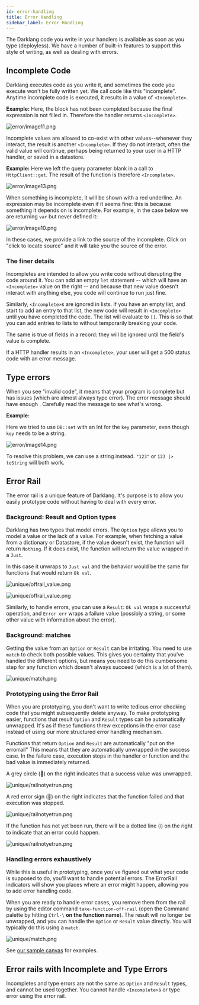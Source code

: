 ```yaml
---
id: error-handling
title: Error Handling
sidebar_label: Error Handling
---
```


The Darklang code you write in your handlers is available as soon as you type
(deployless). We have a number of built-in features to support this style of
writing, as well as dealing with errors.

## Incomplete Code

Darklang executes code as you write it, and sometimes the code you execute won't be
fully written yet. We call code like this "incomplete". Anytime incomplete code
is executed, it results in a value of `<Incomplete>`.

**Example:** Here, the block has not been completed because the final expression
is not filled in. Therefore the handler returns `<Incomplete>`.

![error/image11.png](/img/error/image11.png)

Incomplete values are allowed to co-exist with other values--whenever they
interact, the result is another `<Incomplete>`. If they do not interact, often
the valid value will continue, perhaps being returned to your user in a HTTP
handler, or saved in a datastore.

**Example:** Here we left the query parameter blank in a call to
`HttpClient::get`. The result of the function is therefore `<Incomplete>`.

![error/image13.png](/img/error/image13.png)

When something is incomplete, it will be shown with a red underline. An
expression may be incomplete even if it seems fine: this is because something it
depends on is incomplete. For example, in the case below we are returning `var`
but never defined it:

![error/image10.png](/img/error/image10.png)

In these cases, we provide a link to the source of the incomplete. Click on
"click to locate source" and it will take you the source of the error.

### The finer details

Incompletes are intended to allow you write code without disrupting the code
around it. You can add an empty `let` statement -- which will have an
`<Incomplete>` value on the right -- and because that new value doesn't interact
with anything else, you code will continue to run just fine.

Similarly, `<Incomplete>`s are ignored in lists. If you have an empty list, and
start to add an entry to that list, the new code will result in `<Incomplete>`
until you have completed the code. The list will evaluate to `[]`. This is so
that you can add entries to lists to without temporarily breaking your code.

The same is true of fields in a record: they will be ignored until the field's
value is complete.

If a HTTP handler results in an `<Incomplete>`, your user will get a 500 status
code with an error message.

## Type errors

When you see "invalid code", it means that your program is complete but has
issues (which are almost always type error). The error message should have
enough . Carefully read the message to see what's wrong.

**Example:**

Here we tried to use `DB::set` with an Int for the `key` parameter, even though
`key` needs to be a string.

![error/image14.png](/img/error/image14.png)

To resolve this problem, we can use a string instead. `"123"` or
`123 |> toString` will both work.

## Error Rail

The error rail is a unique feature of Darklang. It's purpose is to allow you easily
prototype code without having to deal with every error.

### Background: Result and Option types

Darklang has two types that model errors. The `Option` type allows you to model a
value or the lack of a value. For example, when fetching a value from a
dictionary or Datastore, if the value doesn't exist, the function will return
`Nothing`. If it does exist, the function will return the value wrapped in a
`Just`.

In this case it unwraps to `Just val` and the behavior would be the same for
functions that would return `Ok val`.

![unique/offrail_value.png](/img/unique/offrail_value.png)

![unique/offrail_value.png](/img/unique/offrail_error.png)

Similarly, to handle errors, you can use a `Result`: `Ok val` wraps a successful
operation, and `Error err` wraps a failure value (possibly a string, or some
other value with information about the error).

### Background: matches

Getting the value from an `Option` or `Result` can be irritating. You need to
use `match` to check both possible values. This gives you certainty that you've
handled the different options, but means you need to do this cumbersome step for
any function which doesn't always succeed (which is a lot of them).

![unique/match.png](/img/unique/match.png)

### Prototyping using the Error Rail

When you are prototyping, you don't want to write tedious error checking code
that you might subsequently delete anyway. To make prototyping easier, functions
that result `Option` and `Result` types can be automatically unwrapped. It's as
if these functions threw exceptions in the error case instead of using our more
structured error handling mechanism.

Functions that return `Option` and `Result` are automatically "put on the
errorrail" This means that they are automatically unwrapped in the success case.
In the failure case, execution stops in the handler or function and the bad
value is immediately returned.

A grey circle (🔘) on the right indicates that a success value was unwrapped.

![unique/railnotyetrun.png](/img/unique/errorrail_success.png)

A red error sign (🚫) on the right indicates that the function failed and that
execution was stopped.

![unique/railnotyetrun.png](/img/unique/errorrail_failure.png)

If the function has not yet been run, there will be a dotted line (⦙) on the
right to indicate that an error could happen.

![unique/railnotyetrun.png](/img/unique/railnotyetrun.png)

### Handling errors exhaustively

While this is useful in prototyping, once you've figured out what your code is
supposed to do, you'll want to handle potential errors. The ErrorRail indicators
will show you places where an error might happen, allowing you to add error
handling code.

When you are ready to handle error cases, you remove them from the rail by using
the editor command `take-function-off-rail` (open the Command palette by hitting
`Ctrl-\` **on the function name**). The result will no longer be unwrapped, and
you can handle the `Option` or `Result` value directly. You will typically do
this using a `match`.

![unique/match.png](/img/unique/match_just.png)

See [our sample canvas](https://darklang.com/a/sample-match) for examples.

## Error rails with Incomplete and Type Errors

Incompletes and type errors are not the same as `Option` and `Result` types, and
cannot be used together. You cannot handle `<Incomplete>`s or type error using
the error rail.
